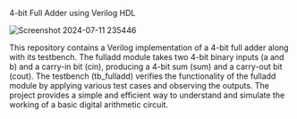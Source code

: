 4-bit Full Adder using Verilog HDL

![Screenshot 2024-07-11 235446](https://github.com/utkarshad21/-4-bit-full-adder-using-Verilog-HDL-/assets/154047293/65970f96-a1c0-4672-9a4d-6279629515d0)


This repository contains a Verilog implementation of a 4-bit full adder along with its testbench. The fulladd module takes two 4-bit binary inputs (a and b) and a carry-in bit (cin), producing a 4-bit sum (sum) and a carry-out bit (cout). The testbench (tb_fulladd) verifies the functionality of the fulladd module by applying various test cases and observing the outputs. The project provides a simple and efficient way to understand and simulate the working of a basic digital arithmetic circuit.
